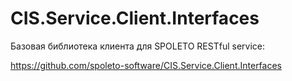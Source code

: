 # CIS.Service.Client.Interfaces

Базовая библиотека клиента для SPOLETO RESTful service:

https://github.com/spoleto-software/CIS.Service.Client.Interfaces

